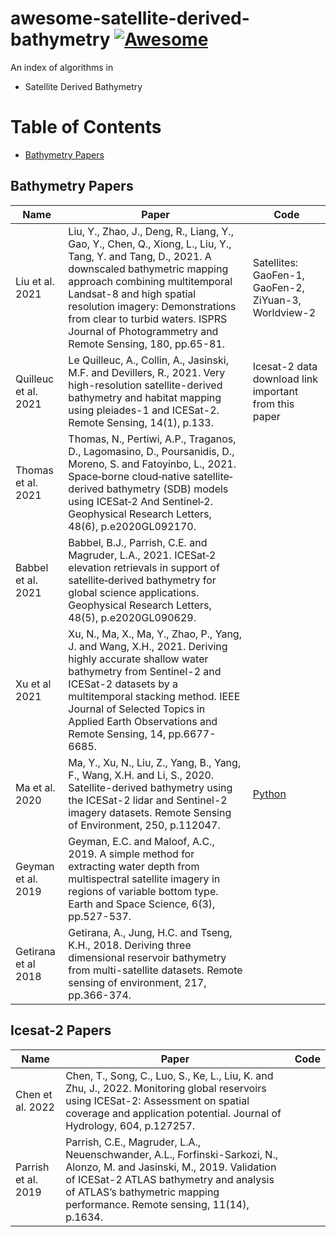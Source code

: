 # awesome-satellite-derived-bathymetry [![Awesome](https://awesome.re/badge.svg)](https://awesome.re)

An index of algorithms in
- Satellite Derived Bathymetry
<!--- - causal machine learning: solves ML problems ---!>

<!---
**Reproducibility is important!** We will remove those methods without open-source code unless it is a survey/review paper.

Please cite [our survey paper](https://arxiv.org/pdf/1809.09337) if this index is helpful.
```
@article{guo2020survey,
  title={A survey of learning causality with data: Problems and methods},
  author={Guo, Ruocheng and Cheng, Lu and Li, Jundong and Hahn, P Richard and Liu, Huan},
  journal={ACM Computing Surveys (CSUR)},
  volume={53},
  number={4},
  pages={1--37},
  year={2020},
  publisher={ACM New York, NY, USA}
}
```
-->
# Table of Contents

- [Bathymetry Papers](#papers)

## Bathymetry Papers
|Name|Paper|Code|
|---|---|---|
|Liu et al. 2021|Liu, Y., Zhao, J., Deng, R., Liang, Y., Gao, Y., Chen, Q., Xiong, L., Liu, Y., Tang, Y. and Tang, D., 2021. A downscaled bathymetric mapping approach combining multitemporal Landsat-8 and high spatial resolution imagery: Demonstrations from clear to turbid waters. ISPRS Journal of Photogrammetry and Remote Sensing, 180, pp.65-81.|Satellites: GaoFen-1, GaoFen-2, ZiYuan-3, Worldview-2|
|Quilleuc et al. 2021|Le Quilleuc, A., Collin, A., Jasinski, M.F. and Devillers, R., 2021. Very high-resolution satellite-derived bathymetry and habitat mapping using pleiades-1 and ICESat-2. Remote Sensing, 14(1), p.133.|Icesat-2 data download link important from this paper|
|Thomas et al. 2021|Thomas, N., Pertiwi, A.P., Traganos, D., Lagomasino, D., Poursanidis, D., Moreno, S. and Fatoyinbo, L., 2021. Space‐borne cloud‐native satellite‐derived bathymetry (SDB) models using ICESat‐2 And Sentinel‐2. Geophysical Research Letters, 48(6), p.e2020GL092170.||
|Babbel et al. 2021|Babbel, B.J., Parrish, C.E. and Magruder, L.A., 2021. ICESat‐2 elevation retrievals in support of satellite‐derived bathymetry for global science applications. Geophysical Research Letters, 48(5), p.e2020GL090629.||
|Xu et al 2021|Xu, N., Ma, X., Ma, Y., Zhao, P., Yang, J. and Wang, X.H., 2021. Deriving highly accurate shallow water bathymetry from Sentinel-2 and ICESat-2 datasets by a multitemporal stacking method. IEEE Journal of Selected Topics in Applied Earth Observations and Remote Sensing, 14, pp.6677-6685.||
|Ma et al. 2020|Ma, Y., Xu, N., Liu, Z., Yang, B., Yang, F., Wang, X.H. and Li, S., 2020. Satellite-derived bathymetry using the ICESat-2 lidar and Sentinel-2 imagery datasets. Remote Sensing of Environment, 250, p.112047.|[Python](https://github.com/manmeet3591/sdb_thailand)|
|Geyman et al. 2019|Geyman, E.C. and Maloof, A.C., 2019. A simple method for extracting water depth from multispectral satellite imagery in regions of variable bottom type. Earth and Space Science, 6(3), pp.527-537.||
|Getirana et al 2018|Getirana, A., Jung, H.C. and Tseng, K.H., 2018. Deriving three dimensional reservoir bathymetry from multi-satellite datasets. Remote sensing of environment, 217, pp.366-374.||


## Icesat-2 Papers
|Name|Paper|Code|
|---|---|---|
|Chen et al. 2022|Chen, T., Song, C., Luo, S., Ke, L., Liu, K. and Zhu, J., 2022. Monitoring global reservoirs using ICESat-2: Assessment on spatial coverage and application potential. Journal of Hydrology, 604, p.127257.||
|Parrish et al. 2019|Parrish, C.E., Magruder, L.A., Neuenschwander, A.L., Forfinski-Sarkozi, N., Alonzo, M. and Jasinski, M., 2019. Validation of ICESat-2 ATLAS bathymetry and analysis of ATLAS’s bathymetric mapping performance. Remote sensing, 11(14), p.1634.||




